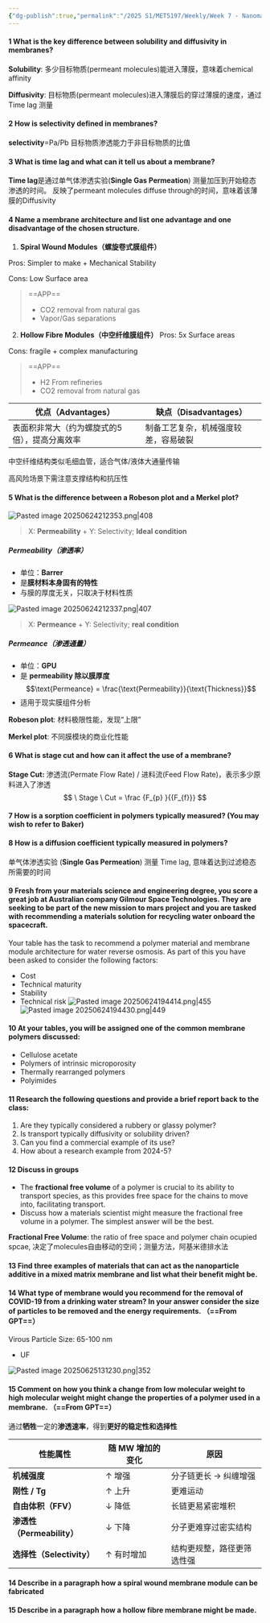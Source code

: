 ```yaml
---
{"dg-publish":true,"permalink":"/2025 S1/MET5197/Weekly/Week 7 - Nanomaterials in Membranes - Fundamentals/"}
---
```


#### 1 What is the key difference between **solubility** and **diffusivity** in membranes?
**Solubility**: 多少目标物质(permeant molecules)能进入薄膜，意味着chemical affinity

**Diffusivity**: 目标物质(permeant molecules)进入薄膜后的穿过薄膜的速度，通过Time lag 测量
#### 2 How is **selectivity** defined in membranes?
**selectivity**=Pa/Pb
目标物质渗透能力于非目标物质的比值
#### 3 What is **time lag** and what can it tell us about a membrane?
**Time lag**是通过单气体渗透实验(**Single Gas Permeation**) 测量加压到开始稳态渗透的时间。
反映了permeant molecules diffuse through的时间，意味着该薄膜的Diffusivity

#### 4 Name a membrane architecture and list one advantage and one disadvantage of the chosen structure.
1. **Spiral Wound Modules（螺旋卷式膜组件）**

Pros: Simpler to make + Mechanical Stability

Cons: Low Surface area

> ==APP==
> - CO2 removal from natural gas
> - Vapor/Gas separations

2. **Hollow Fibre Modules（中空纤维膜组件）**
Pros: 5x Surface areas

Cons: fragile + complex manufacturing

> ==APP==
> - H2 From refineries
> - CO2 removal from natural gas

|优点（Advantages）|缺点（Disadvantages）|
|---|---|
|表面积非常大（约为螺旋式的5倍），提高分离效率|制备工艺复杂，机械强度较差，容易破裂|
中空纤维结构类似毛细血管，适合气体/液体大通量传输

高风险场景下需注意支撑结构和抗压性


#### 5 What is the difference between a **Robeson plot** and a **Merkel plot**?
![Pasted image 20250624212353.png|408](/img/user/Attachments/ScreenShot/Pasted%20image%2020250624212353.png)
> X: **Permeability** + Y: Selectivity; **Ideal condition**
##### Permeability（渗透率）
- 单位：**Barrer**
- 是**膜材料本身固有的特性**
- 与膜的厚度无关，只取决于材料性质

![Pasted image 20250624212337.png|407](/img/user/Attachments/ScreenShot/Pasted%20image%2020250624212337.png)
> X: **Permeance** + Y: Selectivity; **real condition**
##### Permeance（渗透通量）
- 单位：**GPU**
- 是 **permeability 除以膜厚度**
$$\text{Permeance} = \frac{\text{Permeability}}{\text{Thickness}}​$$
- 适用于现实膜组件分析

**Robeson plot**: 材料极限性能，发现“上限”

**Merkel plot**: 不同膜模块的商业化性能
#### 6 What is **stage cut** and how can it affect the use of a membrane?
**Stage Cut:** 渗透流(Permate Flow Rate) / 进料流(Feed Flow Rate)，表示多少原料进入了渗透
$$
\ Stage \ Cut = \frac {F_{p} }{{F_{f}}}
$$
#### 7 How is a sorption coefficient in polymers typically measured? (You may wish to refer to Baker)



#### 8 How is a diffusion coefficient typically measured in polymers?
单气体渗透实验 (**Single Gas Permeation**) 测量 Time lag, 意味着达到过滤稳态所需要的时间

#### 9 Fresh from your materials science and engineering degree, you score a great job at Australian company Gilmour Space Technologies.  They are seeking to be part of the new mission to mars project and you are tasked with recommending a materials solution for **recycling water onboard the spacecraft**.  
Your table has the task to recommend a polymer material and membrane module architecture for water reverse osmosis.  As part of this you have been asked to consider the following factors:
-	Cost
-	Technical maturity
-	Stability
-	Technical risk
![Pasted image 20250624194414.png|455](/img/user/Attachments/ScreenShot/Pasted%20image%2020250624194414.png)
![Pasted image 20250624194430.png|449](/img/user/Attachments/ScreenShot/Pasted%20image%2020250624194430.png)


#### 10 At your tables, you will be assigned one of the common membrane polymers discussed:
- Cellulose acetate
- Polymers of intrinsic microporosity
- Thermally rearranged polymers
- Polyimides


#### 11 Research the following questions and provide a brief report back to the class:
1.	Are they typically considered a rubbery or glassy polymer?
2.	Is transport typically diffusivity or solubility driven?
3.	Can you find a commercial example of its use?
4.	How about a research example from 2024-5?

#### 12 Discuss in groups 
- The **fractional free volume** of a polymer is crucial to its ability to transport species, as this provides free space for the chains to move into, facilitating transport.  
- Discuss how a materials scientist might measure the fractional free volume in a polymer.  The simplest answer will be the best.  

**Fractional Free Volume**: the ratio of free space and polymer chain ocupied spcae, 决定了molecules自由移动的空间；测量方法，阿基米德排水法

#### 13 Find three examples of materials that can act as the nanoparticle additive in a mixed matrix membrane and list what their benefit might be.  



#### 14 What type of membrane would you recommend for the removal of COVID-19 from a drinking water stream? In your answer consider the size of particles to be removed and the energy requirements.  （==From GPT==）
Virous Particle Size: 65-100 nm
- UF

![Pasted image 20250625131230.png|352](/img/user/Attachments/ScreenShot/Pasted%20image%2020250625131230.png)
#### 15 Comment on how you think a change from l**ow molecular weight** to **high molecular weight** might change the properties of a polymer used in a membrane.  （==From GPT==）
通过**牺牲**一定的**渗透速率**，得到**更好的稳定性和选择性**

| 性能属性                  | 随 MW 增加的变化 | 原因            |
| --------------------- | ---------- | ------------- |
| **机械强度**              | ↑ 增强       | 分子链更长 → 纠缠增强  |
| **刚性 / Tg**           | ↑ 上升       | 更难运动          |
| **自由体积（FFV）**         | ↓ 降低       | 长链更易紧密堆积      |
| **渗透性（Permeability）** | ↓ 下降       | 分子更难穿过密实结构    |
| **选择性（Selectivity）**  | ↑ 有时增加     | 结构更规整，路径更筛选性强 |
#### 14 Describe in a paragraph how a spiral wound membrane module can be fabricated




#### 15 Describe in a paragraph how a hollow fibre membrane might be made.  